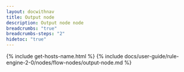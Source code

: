 ```yaml
---
layout: docwithnav
title: Output node
description: Output node node
breadcrumbs: "true"
breadcrumbs-steps: "2"
hidetoc: "true"
---
```


{% include get-hosts-name.html %}
{% include docs/user-guide/rule-engine-2-0/nodes/flow-nodes/output-node.md %}
